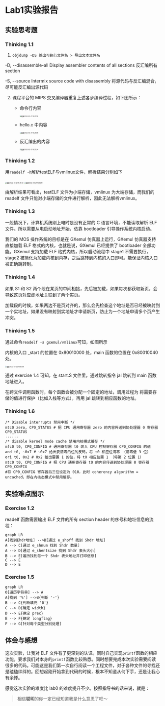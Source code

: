 # Lab1实验报告

## 实验思考题

### Thinking 1.1

1. `objdump -DS 输出可执行文件名 > 导出文本文件名`

-D, --disassemble-all    Display assembler contents of all sections 反汇编所有section

-S, --source            Intermix source code with disassembly 将源代码与反汇编混合，尽可能反汇编出源代码

2. 课程平台的 MIPS 交叉编译器重复上述各步编译过程，如下图所示：

   - 命令行内容

     <img src="https://tva1.sinaimg.cn/large/e6c9d24ely1h13ubxtwsaj21c00u0jz9.jpg" alt="截屏2022-03-21 16.20.14" style="zoom:33%;" />

   - hello.c 中内容

     <img src="https://tva1.sinaimg.cn/large/e6c9d24ely1h13ubvthnwj21c00u076q.jpg" alt="截屏2022-03-21 16.25.08" style="zoom:33%;" />

   - 反汇编出的内容

     <img src="https://tva1.sinaimg.cn/large/e6c9d24ely1h13ubukj21j21c00u0gpk.jpg" alt="截屏2022-03-21 16.20.24" style="zoom:33%;" />

### Thinking 1.2

用`readelf -h`解析testELF与vmlinux文件，解析结果分别如下

<img src="https://tva1.sinaimg.cn/large/e6c9d24ely1h13ubvc7h9j21c00u0n0o.jpg" alt="截屏2022-03-21 16.31.58" style="zoom:33%;" />

<img src="https://tva1.sinaimg.cn/large/e6c9d24ely1h13ubwr552j21c00u0gp6.jpg" alt="截屏2022-03-21 16.32.10" style="zoom:33%;" />

由解析结果可看出，testELF 文件为小端存储，vmlinux 为大端存储，而我们的 readelf 文件只能对小端存储的文件进行解析，因此无法解析vmlinux。

### Thinking 1.3

一般情况下，计算机系统刚上电时是没有正常的 C 语言环境，不能读取解析 ELF 文件。所以需要从电启动地址开始，依靠 bootloader 引导操作系统内核启动。



我们的 MOS 操作系统的目标是在 GXemul 仿真器上运行，GXemul 仿真器支持直接加载 ELF 格式的内核，也就是说，GXemul 已经提供了 bootloader 全部功能。GXemul 支持加载 ELF 格式内核，所以启动流程中 stage1 不需要执行，stage2 被简化为加载内核到内存，之后跳转到内核的入口即可。能保证内核入口被正确跳转到。

### Thinking 1.4

如果 S1 和 S2 两个段在某页的中间相接，先后被加载，如果每次都获取新页，会导致这页对应虚地址关联到了两个实页。



加载段的时候，如果两边不是页对齐的，那么会先检查这个地址是否已经被映射到一个实地址，如果没有映射到实地址才申请新页，防止为一个地址申请多个页产生冲突。

### Thinking 1.5

通过命令`readelf -a gxemul/vmlinux`可知，如图所示

内核的入口 _start 的位置在 0x80010000 处，main 函数的位置在 0x80010040 处。

<img src="https://tva1.sinaimg.cn/large/e6c9d24ely1h13ubxazloj21c00u0dlc.jpg" alt="截屏2022-03-22 10.55.58" style="zoom:33%;" />



通过 exercise 1.4 可知，在 start.S 文件里，通过跳转指令 jal 跳转到 main 函数地址进入。

在跨文件调用函数时，每个函数会被分配一个固定的地址，调用过程为 将需要存储的值进行保护（比如入栈等方式），再用 jal 跳转到相应函数的地址。

### Thinking 1.6

```assembly
/* Disable interrupts 禁用中断 */
mtc0 zero, CP0_STATUS # 把 CPU 通用寄存器 zero 的内容传送到协处理器 0 寄存器 CP0_STATUS
......
/* disable kernel mode cache 禁用内核模式缓存 */
mfc0 t0, CP0_CONFIG # 通用寄存器 t0 装入 CPU 控制寄存器 CP0_CONFIG 的值
and t0, ~0x7 # ~0x7 给出要清零的位的反码，将 t0 相应位清零 （清零低 3 位）
ori t0, 0x2 # 0x2 给出要置 1 的位，将 t0 相应位置 1 （将第 2 位置 1）
mtc0 t0, CP0_CONFIG # 把 CPU 通用寄存器 t0 的内容传送到协处理器 0 寄存器 CP0_CONFIG
#将 CP0_CONFIG 寄存器后三位设定为 010，此时 coherency algorithm = uncached，即在内核态模式中禁用缓存。
```

## 实验难点图示

### Exercise 1.2

readelf 函数需要输出 ELF 文件的所有 section header 的序号和地址信息的流程：

```mermaid
graph LR
A[找到Ehdr地址] -->B[通过 e_shoff 找到 Shdr 地址]
A --> C[通过 e_shnum 找到 Shdr 数量]
A --> D[通过 e_shentsize 找到 Shdr 表头大小]
B --> E[遍历找到每一个 Shdr 表头地址并打印信息]
C --> E
D --> E
```

### Exercise 1.5

```mermaid
graph LR
O[遍历字符串] --> A
A[找到 '%'] -->B{判断 '-'}
B --> C{判断填充 '0'}
C --> D{确定 width}
D --> E{确定 prec}
E --> F{确定 longflag}
F --> G[针对每个类型分别处理]
```

## 体会与感想

这次实验，让我对 ELF 文件有了更深刻的认识。同时自己实现`printf`函数的相应功能，要求我们对本身的`printf`函数比较熟悉。同时想要完成本次实验需要阅读很多的代码。可能这是我们第一次自行阅读一个工程文件，对于各种文件的寻找还是磕磕绊绊的。回想起刚开始拿到代码的时候，根本不知道从何下手，还是让我心有余悸。



感觉这次实验的难度比 lab0 的难度提升不少。按照指导书的话来说，就是：

> 相信**聪明**的你一定已经知道我是什么意思了吧～
